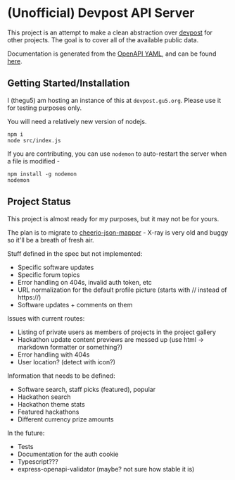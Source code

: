 # (Unofficial) Devpost API Server

This project is an attempt to make a clean abstraction over [devpost](https://devpost.com/) for other projects.
The goal is to cover all of the available public data.

Documentation is generated from the [OpenAPI YAML](https://github.com/thegu5/devpost-api/blob/main/openapi/openapi.yaml), and can be found [here](https://elements-demo.stoplight.io/?spec=https://raw.githubusercontent.com/thegu5/devpost-api/main/openapi/openapi.yaml).

## Getting Started/Installation

I (thegu5) am hosting an instance of this at `devpost.gu5.org`. Please use it for testing purposes only.

You will need a relatively new version of nodejs.

```
npm i
node src/index.js
```

If you are contributing, you can use `nodemon` to auto-restart the server when a file is modified -

```
npm install -g nodemon
nodemon
```

## Project Status

This project is almost ready for my purposes, but it may not be for yours.

The plan is to migrate to [cheerio-json-mapper](https://www.npmjs.com/package/cheerio-json-mapper) - X-ray is very old and buggy so it'll be a breath of fresh air.

Stuff defined in the spec but not implemented:

- Specific software updates
- Specific forum topics
- Error handling on 404s, invalid auth token, etc
- URL normalization for the default profile picture (starts with // instead of https://)
- Software updates + comments on them

Issues with current routes:

- Listing of private users as members of projects in the project gallery
- Hackathon update content previews are messed up (use html -> markdown formatter or something?)
- Error handling with 404s
- User location? (detect with icon?)

Information that needs to be defined:

- Software search, staff picks (featured), popular
- Hackathon search
- Hackathon theme stats
- Featured hackathons
- Different currency prize amounts

In the future:

- Tests
- Documentation for the auth cookie
- Typescript???
- express-openapi-validator (maybe? not sure how stable it is)
